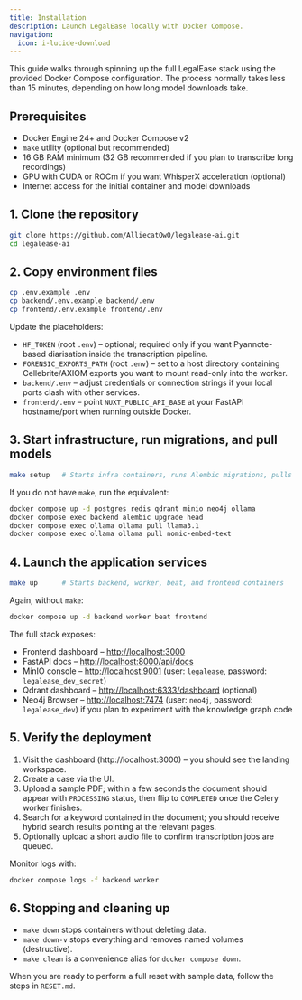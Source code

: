 ```yaml
---
title: Installation
description: Launch LegalEase locally with Docker Compose.
navigation:
  icon: i-lucide-download
---
```


This guide walks through spinning up the full LegalEase stack using the provided Docker Compose configuration. The process normally takes less than 15 minutes, depending on how long model downloads take.

## Prerequisites

- Docker Engine 24+ and Docker Compose v2
- `make` utility (optional but recommended)
- 16 GB RAM minimum (32 GB recommended if you plan to transcribe long recordings)
- GPU with CUDA or ROCm if you want WhisperX acceleration (optional)
- Internet access for the initial container and model downloads

## 1. Clone the repository

```bash
git clone https://github.com/AlliecatOwO/legalease-ai.git
cd legalease-ai
```

## 2. Copy environment files

```bash
cp .env.example .env
cp backend/.env.example backend/.env
cp frontend/.env.example frontend/.env
```

Update the placeholders:

- `HF_TOKEN` (root `.env`) – optional; required only if you want Pyannote-based diarisation inside the transcription pipeline.
- `FORENSIC_EXPORTS_PATH` (root `.env`) – set to a host directory containing Cellebrite/AXIOM exports you want to mount read-only into the worker.
- `backend/.env` – adjust credentials or connection strings if your local ports clash with other services.
- `frontend/.env` – point `NUXT_PUBLIC_API_BASE` at your FastAPI hostname/port when running outside Docker.

## 3. Start infrastructure, run migrations, and pull models

```bash
make setup   # Starts infra containers, runs Alembic migrations, pulls default Ollama models
```

If you do not have `make`, run the equivalent:

```bash
docker compose up -d postgres redis qdrant minio neo4j ollama
docker compose exec backend alembic upgrade head
docker compose exec ollama ollama pull llama3.1
docker compose exec ollama ollama pull nomic-embed-text
```

## 4. Launch the application services

```bash
make up      # Starts backend, worker, beat, and frontend containers
```

Again, without `make`:

```bash
docker compose up -d backend worker beat frontend
```

The full stack exposes:

- Frontend dashboard – <http://localhost:3000>
- FastAPI docs – <http://localhost:8000/api/docs>
- MinIO console – <http://localhost:9001> (user: `legalease`, password: `legalease_dev_secret`)
- Qdrant dashboard – <http://localhost:6333/dashboard> (optional)
- Neo4j Browser – <http://localhost:7474> (user: `neo4j`, password: `legalease_dev`) if you plan to experiment with the knowledge graph code

## 5. Verify the deployment

1. Visit the dashboard (http://localhost:3000) – you should see the landing workspace.
2. Create a case via the UI.
3. Upload a sample PDF; within a few seconds the document should appear with `PROCESSING` status, then flip to `COMPLETED` once the Celery worker finishes.
4. Search for a keyword contained in the document; you should receive hybrid search results pointing at the relevant pages.
5. Optionally upload a short audio file to confirm transcription jobs are queued.

Monitor logs with:

```bash
docker compose logs -f backend worker
```

## 6. Stopping and cleaning up

- `make down` stops containers without deleting data.
- `make down-v` stops everything and removes named volumes (destructive).
- `make clean` is a convenience alias for `docker compose down`.

When you are ready to perform a full reset with sample data, follow the steps in `RESET.md`.
